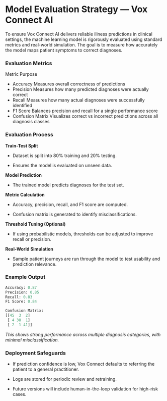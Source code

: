 #  Model Evaluation Strategy — Vox Connect AI
To ensure Vox Connect AI delivers reliable illness predictions in clinical settings, the machine learning model is rigorously evaluated using standard metrics and real-world simulation. The goal is to measure how accurately the model maps patient symptoms to correct diagnoses.

### Evaluation Metrics
Metric	Purpose
- Accuracy	Measures overall correctness of predictions
- Precision	Measures how many predicted diagnoses were actually correct
- Recall	Measures how many actual diagnoses were successfully identified
- F1 Score	Balances precision and recall for a single performance score
- Confusion Matrix	Visualizes correct vs incorrect predictions across all diagnosis classes
  
### Evaluation Process

**Train-Test Split**

- Dataset is split into 80% training and 20% testing.

- Ensures the model is evaluated on unseen data.

**Model Prediction**

- The trained model predicts diagnoses for the test set.

**Metric Calculation**

- Accuracy, precision, recall, and F1 score are computed.

- Confusion matrix is generated to identify misclassifications.

**Threshold Tuning (Optional)**

- If using probabilistic models, thresholds can be adjusted to improve recall or precision.

 **Real-World Simulation**

- Sample patient journeys are run through the model to test usability and prediction relevance.

### Example Output

```python
Accuracy: 0.87
Precision: 0.85
Recall: 0.83
F1 Score: 0.84

Confusion Matrix:
[[45  3  2]
 [ 4 38  1]
 [ 2  1 41]]
```

_This shows strong performance across multiple diagnosis categories, with minimal misclassification._

### Deployment Safeguards

* If prediction confidence is low, Vox Connect defaults to referring the patient to a general practitioner.

* Logs are stored for periodic review and retraining.

* Future versions will include human-in-the-loop validation for high-risk cases.

